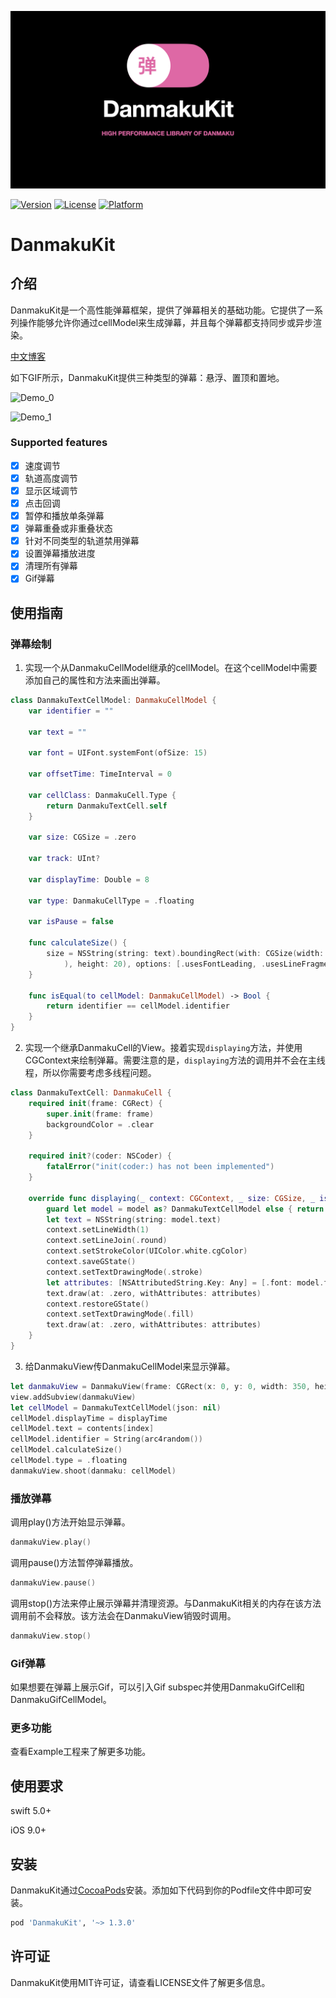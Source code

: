 ![DanmakuKit](./Images/DanmakuKit.png)

[![Version](https://img.shields.io/cocoapods/v/DanmakuKit.svg?style=flat)](https://cocoapods.org/pods/DanmakuKit)
[![License](https://img.shields.io/cocoapods/l/DanmakuKit.svg?style=flat)](https://cocoapods.org/pods/DanmakuKit)
[![Platform](https://img.shields.io/cocoapods/p/DanmakuKit.svg?style=flat)](https://cocoapods.org/pods/DanmakuKit)

# DanmakuKit

## 介绍

DanmakuKit是一个高性能弹幕框架，提供了弹幕相关的基础功能。它提供了一系列操作能够允许你通过cellModel来生成弹幕，并且每个弹幕都支持同步或异步渲染。

[中文博客](https://juejin.cn/post/6880412928592314376)

如下GIF所示，DanmakuKit提供三种类型的弹幕：悬浮、置顶和置地。

![Demo_0](https://raw.githubusercontent.com/qyz777/resource/master/danmakukit_demo_0.gif) 

![Demo_1](https://raw.githubusercontent.com/qyz777/resource/master/danmakukit_demo_1.gif)



### Supported features

- [x] 速度调节
- [x] 轨道高度调节
- [x] 显示区域调节
- [x] 点击回调 
- [x] 暂停和播放单条弹幕
- [x] 弹幕重叠或非重叠状态
- [x] 针对不同类型的轨道禁用弹幕
- [x] 设置弹幕播放进度
- [x] 清理所有弹幕
- [x] Gif弹幕

## 使用指南

### 弹幕绘制

1. 实现一个从DanmakuCellModel继承的cellModel。在这个cellModel中需要添加自己的属性和方法来画出弹幕。

```swift
class DanmakuTextCellModel: DanmakuCellModel {
    var identifier = ""
    
    var text = ""
    
    var font = UIFont.systemFont(ofSize: 15)
    
    var offsetTime: TimeInterval = 0
    
    var cellClass: DanmakuCell.Type {
        return DanmakuTextCell.self
    }
    
    var size: CGSize = .zero
    
    var track: UInt?
    
    var displayTime: Double = 8
    
    var type: DanmakuCellType = .floating
    
    var isPause = false
    
    func calculateSize() {
        size = NSString(string: text).boundingRect(with: CGSize(width: CGFloat(Float.infinity
            ), height: 20), options: [.usesFontLeading, .usesLineFragmentOrigin], attributes: [.font: font], context: nil).size
    }
    
    func isEqual(to cellModel: DanmakuCellModel) -> Bool {
        return identifier == cellModel.identifier
    }
}
```

2. 实现一个继承DanmakuCell的View。接着实现`displaying`方法，并使用CGContext来绘制弹幕。需要注意的是，`displaying`方法的调用并不会在主线程，所以你需要考虑多线程问题。

```swift
class DanmakuTextCell: DanmakuCell {
    required init(frame: CGRect) {
        super.init(frame: frame)
        backgroundColor = .clear
    }
    
    required init?(coder: NSCoder) {
        fatalError("init(coder:) has not been implemented")
    }
  
    override func displaying(_ context: CGContext, _ size: CGSize, _ isCancelled: Bool) {
        guard let model = model as? DanmakuTextCellModel else { return }
        let text = NSString(string: model.text)
        context.setLineWidth(1)
        context.setLineJoin(.round)
        context.setStrokeColor(UIColor.white.cgColor)
        context.saveGState()
        context.setTextDrawingMode(.stroke)
        let attributes: [NSAttributedString.Key: Any] = [.font: model.font, .foregroundColor: UIColor.white]
        text.draw(at: .zero, withAttributes: attributes)
        context.restoreGState()
        context.setTextDrawingMode(.fill)
        text.draw(at: .zero, withAttributes: attributes)
    }
}
```

3. 给DanmakuView传DanmakuCellModel来显示弹幕。

```swift
let danmakuView = DanmakuView(frame: CGRect(x: 0, y: 0, width: 350, height: 250))
view.addSubview(danmakuView)
let cellModel = DanmakuTextCellModel(json: nil)
cellModel.displayTime = displayTime
cellModel.text = contents[index]
cellModel.identifier = String(arc4random())
cellModel.calculateSize()
cellModel.type = .floating
danmakuView.shoot(danmaku: cellModel)
```

### 播放弹幕

调用play()方法开始显示弹幕。

```swift
danmakuView.play()
```

调用pause()方法暂停弹幕播放。

```swift
danmakuView.pause()
```

调用stop()方法来停止展示弹幕并清理资源。与DanmakuKit相关的内存在该方法调用前不会释放。该方法会在DanmakuView销毁时调用。

```swift
danmakuView.stop()
```

### Gif弹幕

如果想要在弹幕上展示Gif，可以引入Gif subspec并使用DanmakuGifCell和DanmakuGifCellModel。

### 更多功能

查看Example工程来了解更多功能。


## 使用要求

swift 5.0+

iOS 9.0+

## 安装

DanmakuKit通过[CocoaPods](https://cocoapods.org)安装。添加如下代码到你的Podfile文件中即可安装。

```ruby
pod 'DanmakuKit', '~> 1.3.0'
```

## 许可证

DanmakuKit使用MIT许可证，请查看LICENSE文件了解更多信息。